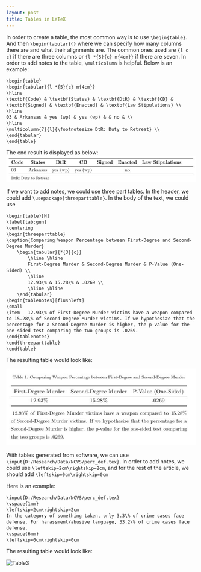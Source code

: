 ```yaml
---
layout: post
title: Tables in LaTeX
---
```


In order to create a table, the most common way is to use ```\begin{table}```. And then ```\begin{tabular}{}``` where we can specify how many columns there are and what their alignments are. The common ones used are ```{l c c}``` if there are three columns or ```{l *{5}{c} m{4cm}}``` if there are seven. In order to add notes to the table, ```\multicolumn``` is helpful. Below is an example:
```
\begin{table}
\begin{tabular}{l *{5}{c} m{4cm}}
\hline
\textbf{Code} & \textbf{States} & \textbf{DtR} & \textbf{CD} & \textbf{Signed} & \textbf{Enacted} & \textbf{Law Stipulations} \\
\hline
03 & Arkansas & yes (wp) & yes (wp) & & no & \\
\hline
\multicolumn{7}{l}{\footnotesize DtR: Duty to Retreat} \\
\end{tabular}
\end{table}
```
The end result is displayed as below:
![Table](/images/table.jpg "Table")

If we want to add notes, we could use three part tables. In the header, we could add ```\usepackage{threeparttable}```. In the body of the text, we could use
```
\begin{table}[H]
\label{tab:gun}
\centering
\begin{threeparttable}
\caption{Comparing Weapon Percentage between First-Degree and Second-Degree Murder}
	\begin{tabular}{*{3}{c}}
		\hline \hline
		First-Degree Murder & Second-Degree Murder & P-Value (One-Sided) \\
		\hline
		12.93\% & 15.28\% & .0269 \\
		\hline \hline
	\end{tabular}
\begin{tablenotes}[flushleft]
\small
\item	12.93\% of First-Degree Murder victims have a weapon compared to 15.28\% of Second-Degree Murder victims. If we hypothesize that the percentage for a Second-Degree Murder is higher, the p-value for the one-sided test comparing the two groups is .0269.
\end{tablenotes}
\end{threeparttable}
\end{table}
```

The resulting table would look like:

![Table2](/images/table2.jpg "Table 2")

With tables generated from software, we can use ```\input{D:/Research/Data/NCVS/perc_def.tex}```. In order to add notes, we could use 
```\leftskip=2cm\rightskip=2cm```, and for the rest of the article, we should add ```\leftskip=0cm\rightskip=0cm```

Here is an example:
```
\input{D:/Research/Data/NCVS/perc_def.tex}
\vspace{1mm}
\leftskip=2cm\rightskip=2cm
In the category of something taken, only 3.3\% of crime cases face defense. For harassment/abusive language, 33.2\% of crime cases face defense.
\vspace{6mm}
\leftskip=0cm\rightskip=0cm
```

The resulting table would look like:

![Table3](/images/table3.jpg "Table 3")
